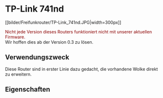 # TP-Link 741nd
[[bilder/Freifunkrouter/TP-Link_741nd.JPG|width=300px]]

<span style="color:darkred;height:2em;">Nicht jede Version dieses Routers funktioniert nicht mit unserer aktuellen Firmware.</span><br />
Wir hoffen dies ab der Version 0.3 zu lösen.

## Verwendungszweck
Diese Router sind in erster Linie dazu gedacht, die vorhandene Wolke direkt zu erweitern.

## Eigenschaften
